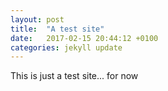 ```yaml
---
layout: post
title:  "A test site"
date:   2017-02-15 20:44:12 +0100
categories: jekyll update
---
```

This is just a test site... for now

